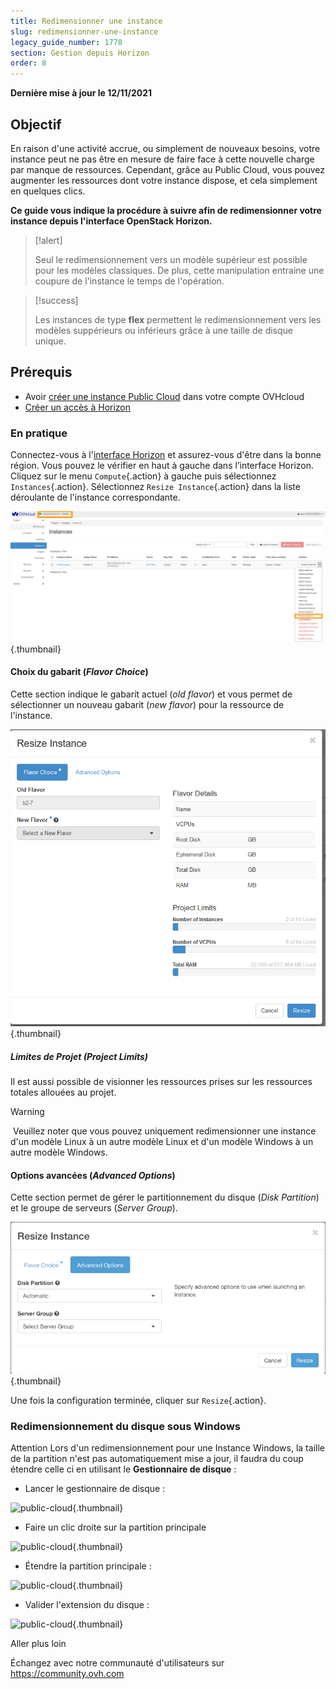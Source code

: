 ```yaml
---
title: Redimensionner une instance
slug: redimensionner-une-instance
legacy_guide_number: 1778
section: Gestion depuis Horizon
order: 8
---
```


**Dernière mise à jour le 12/11/2021**

## Objectif

En raison d'une activité accrue, ou simplement de nouveaux besoins, votre instance peut ne pas être en mesure de faire face à cette nouvelle charge par manque de ressources. Cependant, grâce au Public Cloud, vous pouvez augmenter les ressources dont votre instance dispose, et cela simplement en quelques clics.

**Ce guide vous indique la procédure à suivre afin de redimensionner votre instance depuis l'interface OpenStack Horizon.**


> [!alert]
>
> Seul le redimensionnement vers un modèle supérieur est possible pour les modèles classiques.
> De plus, cette manipulation entraine une coupure de l'instance le temps de l'opération.
> 

> [!success]
>
> Les instances de type **flex** permettent le redimensionnement vers les modèles suppérieurs ou inférieurs grâce à une taille de disque unique.
> 

## Prérequis

- Avoir [créer une instance Public Cloud](https://docs.ovh.com/fr/public-cloud/premiers-pas-instance-public-cloud/#etape-3-creer-une-instance) dans votre compte OVHcloud
- [Créer un accès à Horizon](../creer-un-acces-a-horizon/)


### En pratique

Connectez-vous à l'[interface Horizon](https://horizon.cloud.ovh.net/auth/login/) et assurez-vous d'être dans la bonne région. Vous pouvez le vérifier en haut à gauche dans l’interface Horizon.</br>
Cliquez sur le menu `Compute`{.action} à gauche puis sélectionnez `Instances`{.action}. Sélectionnez `Resize Instance`{.action} dans la liste déroulante de l'instance correspondante.


![Resize instance](images/resizeinstance2021.png){.thumbnail}


#### Choix du gabarit (*Flavor Choice*)

Cette section indique le gabarit actuel (*old flavor*) et vous permet de sélectionner un nouveau gabarit (*new flavor*) pour la ressource de l'instance.

![public-cloud](images/flavorchoice.png){.thumbnail}


##### **Limites de Projet (*Project Limits*)**

Il est aussi possible de visionner les ressources prises sur les ressources totales allouées au projet.


> [!warning]
> Veuillez noter que vous pouvez uniquement redimensionner une instance d'un modèle Linux à un autre modèle Linux et d'un modèle Windows à un autre modèle Windows.
>

#### Options avancées (*Advanced Options*)

Cette section permet de gérer le partitionnement du disque (*Disk Partition*) et le groupe  de serveurs (*Server Group*).

![public-cloud](images/resize_advanced.png){.thumbnail}

Une fois la configuration terminée, cliquer sur `Resize`{.action}.


### Redimensionnement du disque sous Windows

Attention Lors d'un redimensionnement pour une Instance Windows, la taille de la partition n'est pas automatiquement mise a jour, il faudra du coup étendre celle ci en utilisant le  **Gestionnaire de disque**  :

- Lancer le gestionnaire de disque :


![public-cloud](images/2980.png){.thumbnail}

- Faire un clic droite sur la partition principale


![public-cloud](images/2981.png){.thumbnail}

- Étendre la partition principale :


![public-cloud](images/2978.png){.thumbnail}

- Valider l'extension du disque :


![public-cloud](images/2979.png){.thumbnail}

Aller plus loin

Échangez avec notre communauté d'utilisateurs sur <https://community.ovh.com>